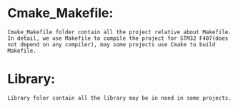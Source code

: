 # Cmake_Makefile:
	Cmake_Makefile folder contain all the project relative about Makefile. In detail, we use Makefile to compile the project for STM32 F407(does not depend on any compiler), may some projects use Cmake to build Makefile.
# Library:
	Library foler contain all the library may be in need in some projects.


